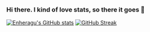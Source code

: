 ### Hi there. I kind of love stats, so there it goes 👋

[![Enheragu's GitHub stats](https://github-readme-stats.vercel.app/api?username=enheragu&theme=transparent&show_icons=true)](https://github.com/enheragu/github-readme-stats)
[![GitHub Streak](http://github-readme-streak-stats.herokuapp.com?user=enheragu&theme=transparent)](https://git.io/streak-stats)

<!--
**enheragu/enheragu** is a ✨ _special_ ✨ repository because its `README.md` (this file) appears on your GitHub profile.

Here are some ideas to get you started:

- 🔭 I’m currently working on ...
- 🌱 I’m currently learning ...
- 👯 I’m looking to collaborate on ...
- 🤔 I’m looking for help with ...
- 💬 Ask me about ...
- 📫 How to reach me: ...
- 😄 Pronouns: ...
- ⚡ Fun fact: ...
-->
